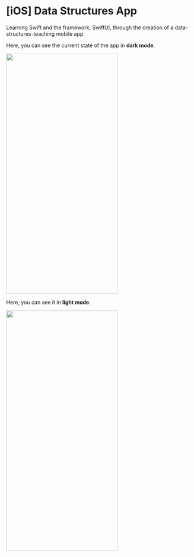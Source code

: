 # \[iOS\] Data Structures App
Learning Swift and the framework, SwiftUI, through the creation of a data-structures-teaching mobile app.

Here, you can see the current state of the app in **dark mode**.

<img src="https://github.com/HarrisonHutton/iOS-Data-Structures-App/blob/main/Progress%20Videos/12-16-21/DSAppProgress_DarkMode_12-16-21.gif" width="300" height="645" />

Here, you can see it in **light mode**.

<img src="https://github.com/HarrisonHutton/iOS-Data-Structures-App/blob/main/Progress%20Videos/12-16-21/DSAppProgress_LightMode_12-16-21.gif" width="300" height="645" />

